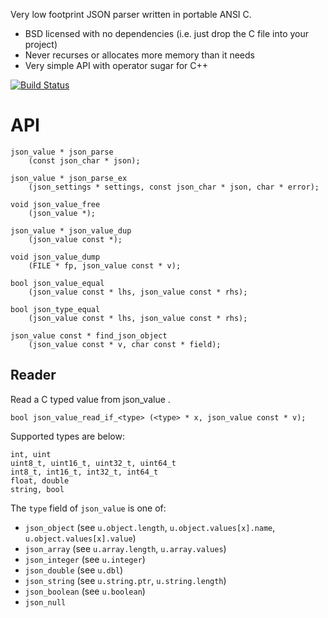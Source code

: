 Very low footprint JSON parser written in portable ANSI C.

* BSD licensed with no dependencies (i.e. just drop the C file into your project)
* Never recurses or allocates more memory than it needs
* Very simple API with operator sugar for C++

[![Build Status](https://secure.travis-ci.org/udp/json-parser.png)](http://travis-ci.org/udp/json-parser)

# API

    json_value * json_parse
        (const json_char * json);

    json_value * json_parse_ex
        (json_settings * settings, const json_char * json, char * error);

    void json_value_free
        (json_value *);

    json_value * json_value_dup
        (json_value const *);

	void json_value_dump
		(FILE * fp, json_value const * v);

	bool json_value_equal
		(json_value const * lhs, json_value const * rhs);

	bool json_type_equal
		(json_value const * lhs, json_value const * rhs);

	json_value const * find_json_object
		(json_value const * v, char const * field);

## Reader

Read a C typed value from json\_value .

    bool json_value_read_if_<type> (<type> * x, json_value const * v);

Supported types are below:

    int, uint
    uint8_t, uint16_t, uint32_t, uint64_t
    int8_t, int16_t, int32_t, int64_t
    float, double
    string, bool


The `type` field of `json_value` is one of:

* `json_object` (see `u.object.length`, `u.object.values[x].name`, `u.object.values[x].value`)
* `json_array` (see `u.array.length`, `u.array.values`)
* `json_integer` (see `u.integer`)
* `json_double` (see `u.dbl`)
* `json_string` (see `u.string.ptr`, `u.string.length`)
* `json_boolean` (see `u.boolean`)
* `json_null`
